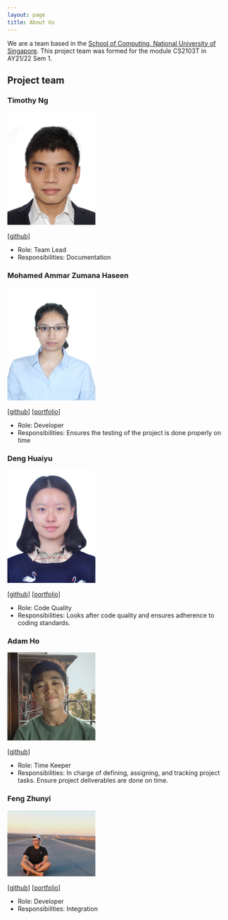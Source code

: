 ```yaml
---
layout: page
title: About Us
---
```


We are a team based in the [School of Computing, National University of Singapore](http://www.comp.nus.edu.sg). This project team was formed for the module CS2103T in AY21/22 Sem 1.



## Project team

### Timothy Ng

<img src="images/timiditi.png" width="200px">


[[github](https://github.com/timiditi)]


* Role: Team Lead
* Responsibilities: Documentation

### Mohamed Ammar Zumana Haseen

<img src="images/amzhy.png" width="200px">

[[github](http://github.com/amzhy)]
[[portfolio](team/ammar.md)]

* Role: Developer
* Responsibilities: Ensures the testing of the project is done properly on time

### Deng Huaiyu

<img src="images/norayuuu.png" width="200px">

[[github](https://github.com/NoraYUuu)]
[[portfolio](team/huaiyu.md)]

* Role: Code Quality
* Responsibilities: Looks after code quality and ensures adherence to coding standards.

### Adam Ho

<img src="images/adam-ky.png" width="200px">

[[github](http://github.com/adam-ky)]

* Role: Time Keeper
* Responsibilities: In charge of defining, assigning, and tracking project tasks. Ensure project deliverables are done on time.



### Feng Zhunyi

<img src="images/leofeng10.png" width="200px">

[[github](http://github.com/Leofeng10)]
[[portfolio](team/leofeng10.md)]


* Role: Developer
* Responsibilities: Integration
